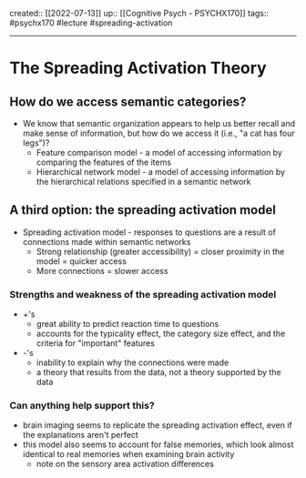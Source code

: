 created:: [[2022-07-13]]
up:: [[Cognitive Psych - PSYCHX170]]
tags:: #psychx170 #lecture #spreading-activation 
***
# The Spreading Activation Theory

## How do we access semantic categories?

- We know that semantic organization appears to help us better recall and make sense of information, but how do we access it (i.e., "a cat has four legs")?
  - Feature comparison model - a model of accessing information by comparing the features of the items
  - Hierarchical network model - a model of accessing information by the hierarchical relations specified in a semantic network

## A third option: the spreading activation model

  - Spreading activation model - responses to questions are a result of connections made within semantic networks
    - Strong relationship (greater accessibility) = closer proximity in the model = quicker access
    - More connections = slower access

### Strengths and weakness of the spreading activation model

- +'s
  - great ability to predict reaction time to questions
  - accounts for the typicality effect, the category size effect, and the criteria for "important" features
- -'s
  - inability to explain why the connections were made
  - a theory that results from the data, not a theory supported by the data

### Can anything help support this?

- brain imaging seems to replicate the spreading activation effect, even if the explanations aren't perfect
- this model also seems to account for false memories, which look almost identical to real memories when examining brain activity
  - note on the sensory area activation differences